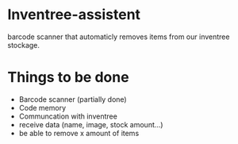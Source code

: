 # Inventree-assistent
barcode scanner that automaticly removes items from our inventree stockage.

# Things to be done
- Barcode scanner (partially done)
- Code memory
- Communcation with inventree
- receive data (name, image, stock amount...)
- be able to remove x amount of items
